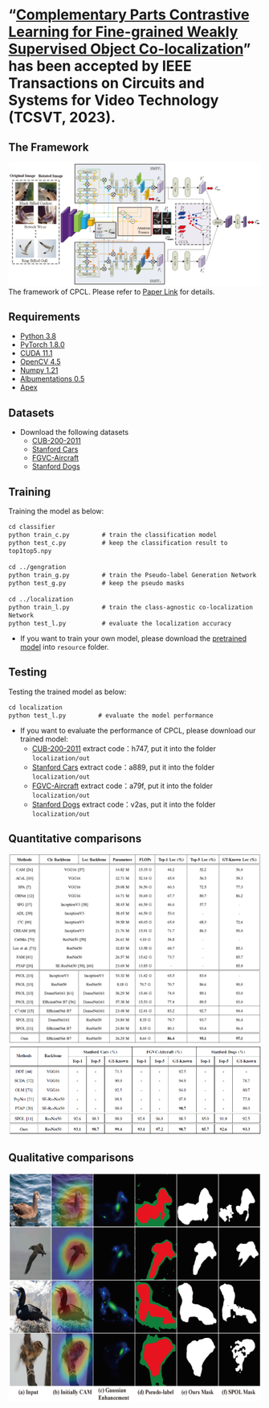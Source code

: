 # “[Complementary Parts Contrastive Learning for Fine-grained Weakly Supervised Object Co-localization](https://ieeexplore.ieee.org/document/10098208)” has been accepted by IEEE Transactions on Circuits and Systems for Video Technology (TCSVT, 2023).
## The Framework
![](https://github.com/Zhao-fan/CPCL/blob/main/resource/framework.png)
The framework of CPCL. Please refer to [Paper Link](https://ieeexplore.ieee.org/document/10098208) for details.

## Requirements
* [Python 3.8](https://www.python.org/) <br>
* [PyTorch 1.8.0](https://pytorch.org/) <br>
* [CUDA 11.1](https://developer.nvidia.com/cuda-downloads) <br>
* [OpenCV 4.5](https://opencv.org/) <br>
* [Numpy 1.21](https://numpy.org/) <br>
* [Albumentations 0.5](https://github.com/albumentations-team/albumentations) <br>
* [Apex](https://github.com/NVIDIA/apex)

## Datasets
* Download the following datasets 
  * [CUB-200-2011](https://www.vision.caltech.edu/datasets/cub_200_2011/) <br>
  * [Stanford Cars](http://ai.stanford.edu/~jkrause/cars/car_dataset.html) <br>
  * [FGVC-Aircraft](https://www.robots.ox.ac.uk/~vgg/data/fgvc-aircraft/) <br>
  * [Stanford Dogs](http://vision.stanford.edu/aditya86/ImageNetDogs/main.html) <br>

## Training
Training the model as below:
```
cd classifier     
python train_c.py         # train the classification model
python test_c.py          # keep the classification result to top1top5.npy  

cd ../gengration         
python train_g.py         # train the Pseudo-label Generation Network  
python test_g.py          # keep the pseudo masks 

cd ../localization        
python train_l.py         # train the class-agnostic co-localization Network 
python test_l.py          # evaluate the localization accuracy 
```
* If you want to train your own model, please download the [pretrained model](https://download.pytorch.org/models/resnet50-19c8e357.pth) into `resource` folder.

## Testing
Testing the trained model as below:
```
cd localization
python test_l.py         # evaluate the model performance 
```
* If you want to evaluate the performance of CPCL, please download our trained model:
  * [CUB-200-2011](https://pan.baidu.com/s/1tGZqun_oEth-UbwM2zIFlw) extract code：h747, put it into the folder `localization/out`   <br>
  * [Stanford Cars](https://pan.baidu.com/s/19I1314zLyBPJQkHmXvvNgA) extract code：a889, put it into the folder `localization/out`  <br>
  * [FGVC-Aircraft](https://pan.baidu.com/s/1uujnylWIdwBO2uyY1yTPmQ) extract code：a79f, put it into the folder `localization/out`  <br>
  * [Stanford Dogs](https://pan.baidu.com/s/1o_3D3xfJW5kfC-I441KcMg) extract code：v2as, put it into the folder `localization/out`  <br> 

## Quantitative comparisons
![](https://github.com/Zhao-fan/CPCL/blob/main/resource/cubloc.png)
![](https://github.com/Zhao-fan/CPCL/blob/main/resource/loc.png)

## Qualitative comparisons
![](https://github.com/Zhao-fan/CPCL/blob/main/images/Fig_6.png)
